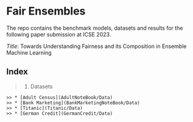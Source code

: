 # Fair Ensembles
The repo contains the benchmark models, datasets and results for the following paper submission at ICSE 2023.

*Title*: Towards Understanding Fairness and its Composition in Ensemble Machine Learning

## Index

> 1. Datasets
	
	>> * [Adult Census](AdultNoteBook/Data)
	>> * [Bank Marketing](BankMarketingNoteBook/Data)
	>> * [Titanic](Titanic/Data)
	>> * [German Credit](GermanCredit/Data)